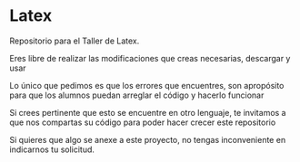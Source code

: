 # Latex
Repositorio para el Taller de Latex.

Eres libre de realizar las modificaciones que creas necesarias, descargar y usar

Lo único que pedimos es que los errores que encuentres, son apropósito para que los alumnos puedan arreglar el código y hacerlo funcionar

Si crees pertinente que esto se encuentre en otro lenguaje, te invitamos a que nos compartas su código para poder hacer crecer este repositorio

Si quieres que algo se anexe a este proyecto, no tengas inconveniente en indicarnos tu solicitud.
